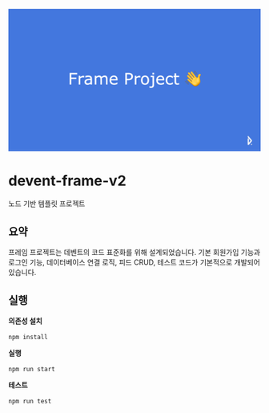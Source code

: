 ![head](./head.png)

# devent-frame-v2
노드 기반 템플릿 프로젝트

## 요약

프레임 프로젝트는 데벤트의 코드 표준화를 위해 설계되었습니다. 기본 회원가입 기능과 로그인 기능, 데이터베이스 연결 로직, 피드 CRUD, 테스트 코드가 기본적으로 개발되어 있습니다.  



## 실행

**의존성 설치**

```
npm install
```
**실행**

```
npm run start
```
**테스트**

```
npm run test
```
